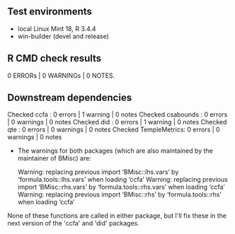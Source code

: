 ## Test environments

* local Linux Mint 18, R 3.4.4
* win-builder (devel and release)

## R CMD check results

0 ERRORs | 0 WARNINGs | 0 NOTES. 

## Downstream dependencies

Checked ccfa         : 0 errors | 1 warning  | 0 notes
Checked csabounds    : 0 errors | 0 warnings | 0 notes
Checked did          : 0 errors | 1 warning  | 0 notes
Checked qte          : 0 errors | 0 warnings | 0 notes
Checked TempleMetrics: 0 errors | 0 warnings | 0 notes

 * The warnings for both packages (which are also maintained by the maintainer of BMisc) are:

   Warning: replacing previous import ‘BMisc::lhs.vars’ by ‘formula.tools::lhs.vars’ when loading ‘ccfa’
  Warning: replacing previous import ‘BMisc::rhs.vars’ by ‘formula.tools::rhs.vars’ when loading ‘ccfa’
  Warning: replacing previous import ‘BMisc::rhs’ by ‘formula.tools::rhs’ when loading ‘ccfa’

  None of these functions are called in either package, but I'll fix these in the next version of the 'ccfa' and 'did' packages.